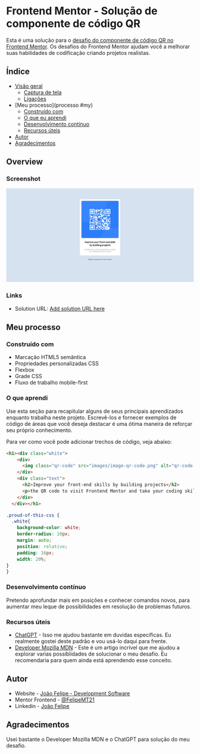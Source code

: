 # Frontend Mentor - Solução de componente de código QR

Esta é uma solução para o [desafio do componente de código QR no Frontend Mentor](https://www.frontendmentor.io/challenges/qr-code-component-iux_sIO_H). Os desafios do Frontend Mentor ajudam você a melhorar suas habilidades de codificação criando projetos realistas.  

## Índice

- [Visão geral](#overview)
  - [Captura de tela](#screenshot)
  - [Ligações](#links)
- [Meu processo](processo #my)
  - [Construído com](#built-com)
  - [O que eu aprendi](#what-i-aprendi)
  - [Desenvolvimento contínuo](#continued-desenvolvimento)
  - [Recursos úteis](#useful-recursos)
- [Autor](#author)
- [Agradecimentos](#acknowledgments)

## Overview

### Screenshot

![](./myproject.jpeg)

### Links

- Solution URL: [Add solution URL here](https://github.com/FelipeMT21/qr-code-component)

## Meu processo

### Construído com

- Marcação HTML5 semântica
- Propriedades personalizadas CSS
- Flexbox
- Grade CSS
- Fluxo de trabalho mobile-first

### O que aprendi

Use esta seção para recapitular alguns de seus principais aprendizados enquanto trabalha neste projeto. Escrevê-los e fornecer exemplos de código de áreas que você deseja destacar é uma ótima maneira de reforçar seu próprio conhecimento.

Para ver como você pode adicionar trechos de código, veja abaixo:

```html
<h1><div class="white">
    <div>
      <img class="qr-code" src="images/image-qr-code.png" alt="qr-code.img">
    </div>
    <div class="text">
      <h2>Improve your front-end skills by building projects</h2>
      <p>the QR code to visit Frontend Mentor and take your coding skills to the next level</p>
    </div>
  </div></h1>
```
```css
.proud-of-this-css {
  .white{
    background-color: white;
    border-radius: 10px;
    margin: auto;
    position: relative;
    padding: 16px;
    width: 20%;
}
}
```

### Desenvolvimento contínuo

Pretendo aprofundar mais em posições e conhecer comandos novos, para aumentar meu leque de possibilidades em resolução de problemas futuros. 

### Recursos úteis

- [ChatGPT](https://chat.openai.com/) - Isso me ajudou bastante em duvidas específicas. Eu realmente gostei deste padrão e vou usá-lo daqui para frente.
- [Developer Mozilla MDN](https://developer.mozilla.org/pt-BR/) - Este é um artigo incrível que me ajudou a explorar varias possiblidades de solucionar o meu desafio. Eu recomendaria para quem ainda está aprendendo esse conceito.

## Autor

- Website - [João Felipe - Development Software](https://felipemt21.github.io/curriculo/)
- Mentor Frontend - [@FelipeMT21](https://www.frontendmentor.io/profile/FelipeMT21)
- Linkedin - [João Felipe](https://www.linkedin.com/in/jo%C3%A3o-felipe-1028aa210/)

## Agradecimentos

Usei bastante o Developer Mozilla MDN e o ChatGPT para solução do meu desafio.